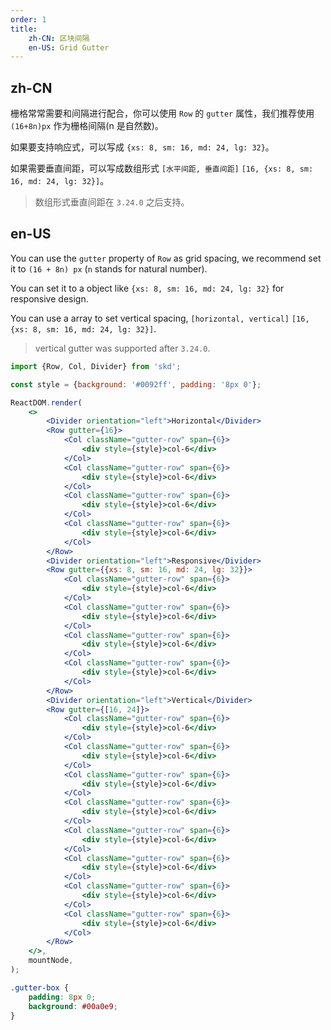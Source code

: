 ```yaml
---
order: 1
title:
    zh-CN: 区块间隔
    en-US: Grid Gutter
---
```


## zh-CN

栅格常常需要和间隔进行配合，你可以使用 `Row` 的 `gutter` 属性，我们推荐使用 `(16+8n)px` 作为栅格间隔(n 是自然数)。

如果要支持响应式，可以写成 `{xs: 8, sm: 16, md: 24, lg: 32}`。

如果需要垂直间距，可以写成数组形式 `[水平间距, 垂直间距]` `[16, {xs: 8, sm: 16, md: 24, lg: 32}]`。

> 数组形式垂直间距在 `3.24.0` 之后支持。

## en-US

You can use the `gutter` property of `Row` as grid spacing, we recommend set it to `(16 + 8n) px` (`n` stands for natural number).

You can set it to a object like `{xs: 8, sm: 16, md: 24, lg: 32}` for responsive design.

You can use a array to set vertical spacing, `[horizontal, vertical]` `[16, {xs: 8, sm: 16, md: 24, lg: 32}]`.

> vertical gutter was supported after `3.24.0`.

```jsx
import {Row, Col, Divider} from 'skd';

const style = {background: '#0092ff', padding: '8px 0'};

ReactDOM.render(
    <>
        <Divider orientation="left">Horizontal</Divider>
        <Row gutter={16}>
            <Col className="gutter-row" span={6}>
                <div style={style}>col-6</div>
            </Col>
            <Col className="gutter-row" span={6}>
                <div style={style}>col-6</div>
            </Col>
            <Col className="gutter-row" span={6}>
                <div style={style}>col-6</div>
            </Col>
            <Col className="gutter-row" span={6}>
                <div style={style}>col-6</div>
            </Col>
        </Row>
        <Divider orientation="left">Responsive</Divider>
        <Row gutter={{xs: 8, sm: 16, md: 24, lg: 32}}>
            <Col className="gutter-row" span={6}>
                <div style={style}>col-6</div>
            </Col>
            <Col className="gutter-row" span={6}>
                <div style={style}>col-6</div>
            </Col>
            <Col className="gutter-row" span={6}>
                <div style={style}>col-6</div>
            </Col>
            <Col className="gutter-row" span={6}>
                <div style={style}>col-6</div>
            </Col>
        </Row>
        <Divider orientation="left">Vertical</Divider>
        <Row gutter={[16, 24]}>
            <Col className="gutter-row" span={6}>
                <div style={style}>col-6</div>
            </Col>
            <Col className="gutter-row" span={6}>
                <div style={style}>col-6</div>
            </Col>
            <Col className="gutter-row" span={6}>
                <div style={style}>col-6</div>
            </Col>
            <Col className="gutter-row" span={6}>
                <div style={style}>col-6</div>
            </Col>
            <Col className="gutter-row" span={6}>
                <div style={style}>col-6</div>
            </Col>
            <Col className="gutter-row" span={6}>
                <div style={style}>col-6</div>
            </Col>
            <Col className="gutter-row" span={6}>
                <div style={style}>col-6</div>
            </Col>
            <Col className="gutter-row" span={6}>
                <div style={style}>col-6</div>
            </Col>
        </Row>
    </>,
    mountNode,
);
```

```css
.gutter-box {
    padding: 8px 0;
    background: #00a0e9;
}
```

<style>
[data-theme="dark"] .gutter-box {
    background: #028ac8;
}
</style>
